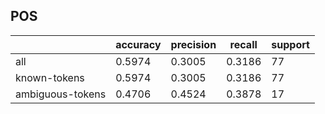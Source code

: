 
## POS

|                  | accuracy | precision | recall | support |
|------------------|----------|-----------|--------|---------|
| all              | 0.5974   | 0.3005    | 0.3186 | 77      |
| known-tokens     | 0.5974   | 0.3005    | 0.3186 | 77      |
| ambiguous-tokens | 0.4706   | 0.4524    | 0.3878 | 17      |

